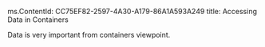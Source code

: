 ms.ContentId: CC75EF82-2597-4A30-A179-86A1A593A249
title: Accessing Data in Containers

Data is very important from containers viewpoint.
